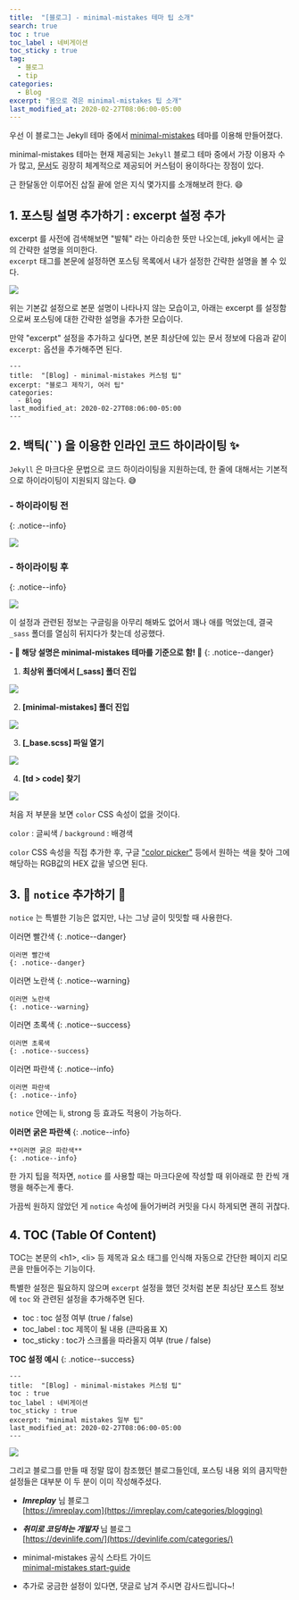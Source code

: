 ```yaml
---
title:  "[블로그] - minimal-mistakes 테마 팁 소개"
search: true
toc : true
toc_label : 네비게이션
toc_sticky : true
tag:
  - 블로그
  - tip
categories:
  - Blog
excerpt: "몸으로 겪은 minimal-mistakes 팁 소개"
last_modified_at: 2020-02-27T08:06:00-05:00
---
```


우선 이 블로그는 Jekyll 테마 중에서 [minimal-mistakes](https://github.com/mmistakes/minimal-mistakes) 테마를 이용해 만들어졌다.  


minimal-mistakes 테마는 현재 제공되는 `Jekyll` 블로그 테마 중에서 가장 이용자 수가 많고, [문서](https://mmistakes.github.io/minimal-mistakes/docs/quick-start-guide/)도 굉장히 체계적으로 제공되어 커스텀이 용이하다는 장점이 있다.  

근 한달동안 이루어진 삽질 끝에 얻은 지식 몇가지를 소개해보려 한다. 😄


## 1. 포스팅 설명 추가하기 : excerpt 설정 추가
excerpt 를 사전에 검색해보면 "발췌" 라는 아리송한 뜻만 나오는데, jekyll 에서는 글의 간략한 설명을 의미한다.  
`excerpt` 태그를 본문에 설정하면 포스팅 목록에서 내가 설정한 간략한 설명을 볼 수 있다.  


<img src="/assets/images/2020-02-26-blog/excerpt.PNG">

위는 기본값 설정으로 본문 설명이 나타나지 않는 모습이고, 아래는 excerpt 를 설정함으로써 포스팅에 대한 간략한 설명을 추가한 모습이다.  


만약 "excerpt" 설정을 추가하고 싶다면, 본문 최상단에 있는 문서 정보에 다음과 같이 `excerpt:` 옵션을 추가해주면 된다.

```
---
title:  "[Blog] - minimal-mistakes 커스텀 팁"
excerpt: "블로그 제작기, 여러 팁"
categories:
  - Blog
last_modified_at: 2020-02-27T08:06:00-05:00
---
```


## 2. 백틱(``) 을 이용한 인라인 코드 하이라이팅 ✨
`Jekyll` 은 마크다운 문법으로 코드 하이라이팅을 지원하는데, 한 줄에 대해서는 기본적으로 하이라이팅이 지원되지 않는다. 😅  

### - 하이라이팅 전
{: .notice--info}

<img src="/assets/images/2020-02-26-blog/하이라이팅 전.png">


### - 하이라이팅 후
{: .notice--info}

<img src="/assets/images/2020-02-26-blog/하이라이팅 후.png">

이 설정과 관련된 정보는 구글링을 아무리 해봐도 없어서 꽤나 애를 먹었는데, 결국 `_sass` 폴더를 열심히 뒤지다가 찾는데 성공했다.  

**- 🚨 해당 설명은 minimal-mistakes 테마를 기준으로 함! 🚨**
{: .notice--danger}

1. **최상위 폴더에서 [_sass] 폴더 진입**
<img src="/assets/images/2020-02-26-blog/sass.PNG">

2. **[minimal-mistakes] 폴더 진입**
<img src="/assets/images/2020-02-26-blog/minimal-mistakes.PNG">

3. **[_base.scss] 파일 열기**
<img src="/assets/images/2020-02-26-blog/base.png">

4. **[td > code] 찾기**  
<img src="/assets/images/2020-02-26-blog/하이라이팅.PNG">

처음 저 부분을 보면 `color` CSS 속성이 없을 것이다.   

`color` : 글씨색 / `background` : 배경색

`color` CSS 속성을 직접 추가한 후, 구글 ["color picker"](https://www.google.com/search?q=color+picker) 등에서 원하는 색을 찾아 그에 해당하는 RGB값의 HEX 값을 넣으면 된다.  

## 3. 🚦 `notice` 추가하기 🚦

`notice` 는 특별한 기능은 없지만, 나는 그냥 글이 밋밋할 때 사용한다.  

이러면 빨간색
{: .notice--danger}

```
이러면 빨간색
{: .notice--danger}
```

이러면 노란색
{: .notice--warning}

```
이러면 노란색
{: .notice--warning}
```

이러면 초록색
{: .notice--success}

```
이러면 초록색
{: .notice--success}
```

이러면 파란색
{: .notice--info}

```
이러면 파란색
{: .notice--info}
```

`notice` 안에는 li, strong 등 효과도 적용이 가능하다.  

**이러면 굵은 파란색**
{: .notice--info}

```
**이러면 굵은 파란색**
{: .notice--info}
```

한 가지 팁을 적자면, `notice` 를 사용할 때는 마크다운에 작성할 때 위아래로 한 칸씩 개행을 해주는게 좋다.   

가끔씩 원하지 않았던 게 `notice` 속성에 들어가버려 커밋을 다시 하게되면 괜히 귀찮다.  

## 4. TOC (Table Of Content)
TOC는 본문의 \<h1>, \<li> 등 제목과 요소 태그를 인식해 자동으로 간단한 페이지 리모콘을 만들어주는 기능이다.  

특별한 설정은 필요하지 않으며 `excerpt` 설정을 했던 것처럼 본문 최상단 포스트 정보에 `toc` 와 관련된 설정을 추가해주면 된다.  

- toc : toc 설정 여부 (true / false)
- toc_label : toc 제목이 될 내용 (큰따옴표 X)
- toc_sticky : toc가 스크롤을 따라올지 여부 (true / false)

**TOC 설정 예시**
{: .notice--success}

```
---
title:  "[Blog] - minimal-mistakes 커스텀 팁"
toc : true
toc_label : 네비게이션
toc_sticky : true
excerpt: "minimal mistakes 일부 팁"
last_modified_at: 2020-02-27T08:06:00-05:00
---
```

<img src="/assets/images/2020-02-26-blog/네비게이션.PNG">


그리고 블로그를 만들 때 정말 많이 참조했던 블로그들인데, 포스팅 내용 외의 큼지막한 설정들은 대부분 이 두 분이 이미 작성해주셨다.   

- ***Imreplay*** 님 블로그   
  [https://imreplay.com](https://imreplay.com/categories/blogging)   


- ***취미로 코딩하는 개발자***  님 블로그   
[https://devinlife.com/](https://devinlife.com/categories/)


- minimal-mistakes 공식 스타트 가이드   
[minimal-mistakes start-guide](https://mmistakes.github.io/minimal-mistakes/docs/quick-start-guide/)

 + 추가로 궁금한 설정이 있다면, 댓글로 남겨 주시면 감사드립니다~!
